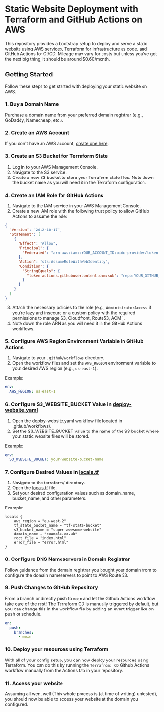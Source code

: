 # Static Website Deployment with Terraform and GitHub Actions on AWS

This repository provides a bootstrap setup to deploy and serve a static website using AWS services, Terraform for infrastructure as code, and GitHub Actions for CI/CD.
Mileage may vary for costs but unless you've got the next big thing, it should be around $0.60/month.

## Getting Started

Follow these steps to get started with deploying your static website on AWS.

### 1. Buy a Domain Name

Purchase a domain name from your preferred domain registrar (e.g., GoDaddy, Namecheap, etc.).

### 2. Create an AWS Account

If you don't have an AWS account, [create one here](https://aws.amazon.com/).

### 3. Create an S3 Bucket for Terraform State

1. Log in to your AWS Management Console.
2. Navigate to the S3 service.
3. Create a new S3 bucket to store your Terraform state files. Note down the bucket name as you will need it in the Terraform configuration.

### 4. Create an IAM Role for GitHub Actions

1. Navigate to the IAM service in your AWS Management Console.
2. Create a new IAM role with the following trust policy to allow GitHub Actions to assume the role:

```json
{
  "Version": "2012-10-17",
  "Statement": [
    {
      "Effect": "Allow",
      "Principal": {
        "Federated": "arn:aws:iam::YOUR_ACCOUNT_ID:oidc-provider/token.actions.githubusercontent.com"
      },
      "Action": "sts:AssumeRoleWithWebIdentity",
      "Condition": {
        "StringEquals": {
          "token.actions.githubusercontent.com:sub": "repo:YOUR_GITHUB_REPO:ref:refs/heads/main"
        }
      }
    }
  ]
}
```

3. Attach the necessary policies to the role (e.g., `AdministratorAccess` if you're lazy and insecure or a custom policy with the required permissions to manage S3, Cloudfront, Route53, ACM ).
4. Note down the role ARN as you will need it in the GitHub Actions workflows.

### 5. Configure AWS Region Environment Variable in GitHub Actions

1. Navigate to your `.github/workflows` directory.
2. Open the workflow files and set the `AWS_REGION` environment variable to your desired AWS region (e.g., `us-east-1`).

Example:

```yaml
env:
  AWS_REGION: us-east-1
```

### 6. Configure S3_WEBSITE_BUCKET Value in [deploy-website.yaml](/.github/workflows/deploy-website.yaml)

1. Open the deploy-website.yaml workflow file located in .github/workflows/.
2. Set the S3_WEBSITE_BUCKET value to the name of the S3 bucket where your static website files will be stored.

Example:

```yaml
env:
  S3_WEBSITE_BUCKET: your-website-bucket-name
```

### 7. Configure Desired Values in [locals.tf](/terraform/locals.tf)

1. Navigate to the terraform/ directory.
2. Open the [locals.tf](/terraform/locals.tf) file.
3. Set your desired configuration values such as domain_name, bucket_name, and other parameters.

Example:

```hcl
locals {
    aws_region = "eu-west-2"
    tf_state_bucket_name = "tf-state-bucket"
    s3_bucket_name = "super-awesome-website"
    domain_name = "example.co.uk"
    root_file = "index.html"
    error_file = "error.html"
}
```

### 8. Configure DNS Nameservers in Domain Registrar

Follow guidance from the domain registrar you bought your domain from to configure the domain nameservers to point to AWS Route 53.

### 9. Push Changes to GitHub Repository

From a branch or directly push to `main` and let the Github Actions workflow take care of the rest!
The Terraform CD is manually triggered by default, but you can change this in the workflow file by adding an event trigger like on push or schedule.

```yaml
on:
  push:
    branches:
      - main
```

### 10. Deploy your resources using Terraform

With all of your config setup, you can now deploy your resources using Terraform. You can do this by running the `Terrafrom: CD` Github Actions workflow manually from the Actions tab in your repository.

### 11. Access your website

Assuming all went well (This whole process is (at time of writing) untested), you should now be able to access your website at the domain you configured.
